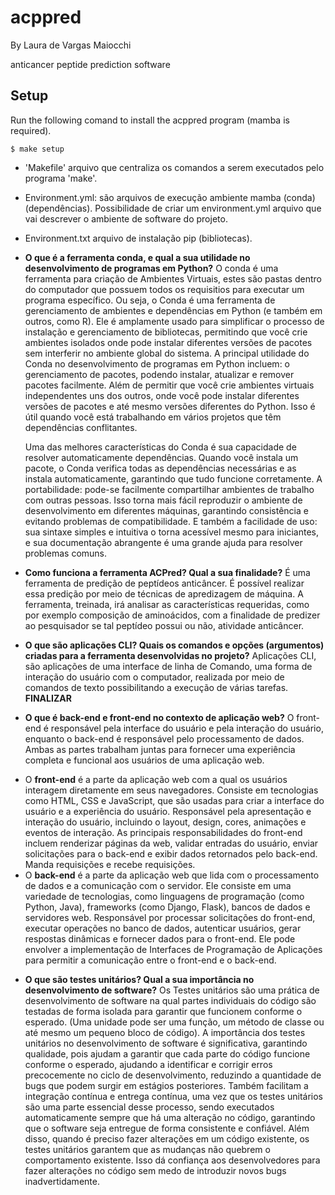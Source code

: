 # acppred

By Laura de Vargas Maiocchi

anticancer peptide prediction software

## Setup

Run the following comand to install the acppred program (mamba is required).

```
$ make setup
```

- 'Makefile' arquivo que centraliza os comandos a serem executados pelo programa 'make'.
- Environment.yml: são arquivos de execução ambiente mamba (conda) (dependências). Possibilidade de criar um environment.yml arquivo que vai descrever o ambiente de software do projeto. 
- Environment.txt arquivo de instalação pip (bibliotecas).
  
- **O que é a ferramenta conda, e qual a sua utilidade no desenvolvimento de programas em Python?**
    O conda é uma ferramenta para criação de Ambientes Virtuais, estes são pastas dentro do computador que possuem todos os requisitios para executar um programa específico. Ou seja, o Conda é uma ferramenta de gerenciamento de ambientes e dependências em Python (e também em outros, como R). Ele é amplamente usado para simplificar o processo de instalação e gerenciamento de bibliotecas, permitindo que você crie ambientes isolados onde pode instalar diferentes versões de pacotes sem interferir no ambiente global do sistema. A principal utilidade do Conda no desenvolvimento de programas em Python incluem: o gerenciamento de pacotes, podendo instalar, atualizar e remover pacotes facilmente. Além de permitir que você crie ambientes virtuais independentes uns dos outros, onde você pode instalar diferentes versões de pacotes e até mesmo versões diferentes do Python. Isso é útil quando você está trabalhando em vários projetos que têm dependências conflitantes.

  Uma das melhores características do Conda é sua capacidade de resolver automaticamente dependências. Quando você instala um pacote, o Conda verifica todas as dependências necessárias e as instala automaticamente, garantindo que tudo funcione corretamente. A portabilidade: pode-se facilmente compartilhar ambientes de trabalho com outras pessoas. Isso torna mais fácil reproduzir o ambiente de desenvolvimento em diferentes máquinas, garantindo consistência e evitando problemas de compatibilidade. E também a facilidade de uso: sua sintaxe simples e intuitiva o torna acessível mesmo para iniciantes, e sua documentação abrangente é uma grande ajuda para resolver problemas comuns.

- **Como funciona a ferramenta ACPred? Qual a sua finalidade?**
  É uma ferramenta de predição de peptídeos anticâncer. É possível realizar essa predição por meio de técnicas de apredizagem de máquina. A ferramenta, treinada, irá analisar as características requeridas, como por exemplo composição de aminoácidos, com a finalidade de predizer ao pesquisador se tal peptídeo possui ou não, atividade anticâncer.

- **O que são aplicações CLI? Quais os comandos e opções (argumentos) criadas para a ferramenta desenvolvidas no projeto?**
   Aplicações CLI, são aplicações de uma interface de linha de Comando, uma forma de interação do usuário com o computador, realizada por meio de comandos de texto possibilitando a execução de várias tarefas. **FINALIZAR**

- **O que é back-end e front-end no contexto de aplicação web?**
  O front-end é responsável pela interface do usuário e pela interação do usuário, enquanto o back-end é responsável pelo processamento de dados. Ambas as partes trabalham juntas para fornecer uma experiência completa e funcional aos usuários de uma aplicação web.
* O **front-end** é a parte da aplicação web com a qual os usuários interagem diretamente em seus navegadores. Consiste em tecnologias como HTML, CSS e JavaScript, que são usadas para criar a interface do usuário e a experiência do usuário. Responsável pela apresentação e interação do usuário, incluindo o layout, design, cores, animações e eventos de interação. As principais responsabilidades do front-end incluem renderizar páginas da web, validar entradas do usuário, enviar solicitações para o back-end e exibir dados retornados pelo back-end. Manda requisições e recebe requisições.
* O **back-end** é a parte da aplicação web que lida com o processamento de dados e a comunicação com o servidor. Ele consiste em uma variedade de tecnologias, como linguagens de programação (como Python, Java), frameworks (como Django, Flask), bancos de dados e servidores web. Responsável por processar solicitações do front-end, executar operações no banco de dados, autenticar usuários, gerar respostas dinâmicas e fornecer dados para o front-end. Ele pode envolver a implementação de Interfaces de Programação de Aplicações para permitir a comunicação entre o front-end e o back-end.

- **O que são testes unitários? Qual a sua importância no desenvolvimento de software?**
  Os Testes unitários são uma prática de desenvolvimento de software na qual partes individuais do código são testadas de forma isolada para garantir que funcionem conforme o esperado. (Uma unidade pode ser uma função, um método de classe ou até mesmo um pequeno bloco de código).
  A importância dos testes unitários no desenvolvimento de software é significativa, garantindo qualidade, pois ajudam a garantir que cada parte do código funcione conforme o esperado, ajudando a identificar e corrigir erros precocemente no ciclo de desenvolvimento, reduzindo a quantidade de bugs que podem surgir em estágios posteriores. Também facilitam a integração contínua e entrega contínua, uma vez que os testes unitários são uma parte essencial desse processo, sendo executados automaticamente sempre que há uma alteração no código, garantindo que o software seja entregue de forma consistente e confiável. Além disso, quando é preciso fazer alterações em um código existente, os testes unitários garantem que as mudanças não quebrem o comportamento existente. Isso dá confiança aos desenvolvedores para fazer alterações no código sem medo de introduzir novos bugs inadvertidamente.






